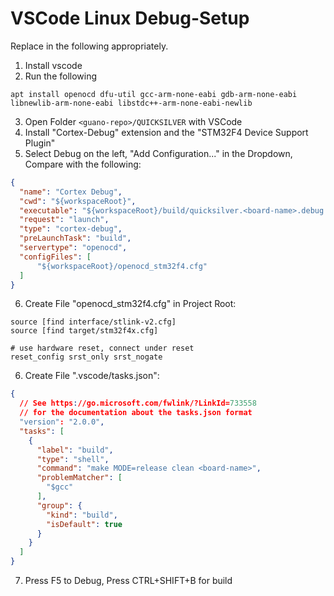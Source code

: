 VSCode Linux Debug-Setup
========================

Replace <board-name> in the following appropriately.

1. Install vscode
2. Run the following
```shell
apt install openocd dfu-util gcc-arm-none-eabi gdb-arm-none-eabi libnewlib-arm-none-eabi libstdc++-arm-none-eabi-newlib
```
3. Open Folder `<guano-repo>/QUICKSILVER` with VSCode
4. Install "Cortex-Debug" extension and the "STM32F4 Device Support Plugin"
5. Select Debug on the left, "Add Configuration..." in the Dropdown, Compare with the following:
```json
{
  "name": "Cortex Debug",
  "cwd": "${workspaceRoot}",
  "executable": "${workspaceRoot}/build/quicksilver.<board-name>.debug.elf",
  "request": "launch",
  "type": "cortex-debug",
  "preLaunchTask": "build",
  "servertype": "openocd",
  "configFiles": [
      "${workspaceRoot}/openocd_stm32f4.cfg"
  ]
}
```
6. Create File "openocd_stm32f4.cfg" in Project Root:
```
source [find interface/stlink-v2.cfg]
source [find target/stm32f4x.cfg]

# use hardware reset, connect under reset
reset_config srst_only srst_nogate
```
6. Create File ".vscode/tasks.json":
```json
{
  // See https://go.microsoft.com/fwlink/?LinkId=733558
  // for the documentation about the tasks.json format
  "version": "2.0.0",
  "tasks": [
    {
      "label": "build",
      "type": "shell",
      "command": "make MODE=release clean <board-name>",
      "problemMatcher": [
        "$gcc"
      ],
      "group": {
        "kind": "build",
        "isDefault": true
      }
    }
  ]
}
```
7. Press F5 to Debug, Press CTRL+SHIFT+B for build
